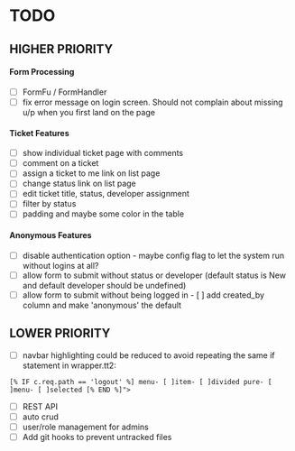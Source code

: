 # TODO

## HIGHER PRIORITY
#### Form Processing
- [ ] FormFu / FormHandler
- [ ] fix error message on login screen. Should not complain about missing u/p when you first land on the page
#### Ticket Features
- [ ] show individual ticket page with comments
- [ ] comment on a ticket
- [ ] assign a ticket to me link on list page
- [ ] change status link on list page
- [ ] edit ticket title, status, developer assignment
- [ ] filter by status
- [ ] padding and maybe some color in the table
#### Anonymous Features
- [ ] disable authentication option - maybe config flag to let the system run without logins at all?
- [ ] allow form to submit without status or developer (default status is New and default developer should be undefined)
- [ ] allow form to submit without being logged in - [ ] add created_by column and make 'anonymous' the default

## LOWER PRIORITY
- [ ] navbar highlighting could be reduced to avoid repeating the same if statement in wrapper.tt2:
```
[% IF c.req.path == 'logout' %] menu- [ ]item- [ ]divided pure- [ ]menu- [ ]selected [% END %]">
```
- [ ] REST API
- [ ] auto crud
- [ ] user/role management for admins
- [ ] Add git hooks to prevent untracked files
